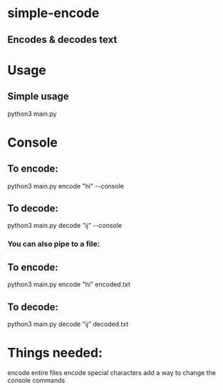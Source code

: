 # simple-encode

## Encodes & decodes text

# Usage
## Simple usage
python3 main.py

# Console

## To encode:
python3 main.py encode "hi" --console
## To decode:
python3 main.py decode "ij" --console

### You can also pipe to a file:
## To encode:
python3 main.py encode "hi" encoded.txt
## To decode:
python3 main.py decode "ij" decoded.txt

# Things needed:
encode entire files
encode special characters
add a way to change the console commands
